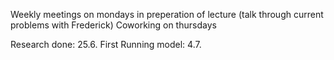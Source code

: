 Weekly meetings on mondays in preperation of lecture (talk through current problems with Frederick)
Coworking on thursdays

Research done: 25.6.
First Running model: 4.7.
